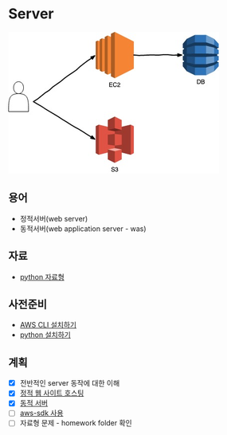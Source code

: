 # Server

![image](./images/outline.jpg)

## 용어

- 정적서버(web server)
- 동적서버(web application server - was)

## 자료

- [python 자료형](./data-type.md)

## 사전준비

- [AWS CLI 설치하기](./aws-cli.md)
- [python 설치하기](https://medium.com/@psychet_learn/python-%EA%B8%B0%EC%B4%88-2%EC%9E%A5-python-%EC%84%A4%EC%B9%98-%EB%B0%8F-%ED%99%98%EA%B2%BD%EC%84%A4%EC%A0%95-windows-ver-b030d96bcbd0)

## 계획

- [x] 전반적인 server 동작에 대한 이해
- [x] [정적 웹 사이트 호스팅](./hello-html/README.md)
- [x] [동적 서버](./dynamic/README.md)
- [ ] [aws-sdk 사용](./aws-sdk/README.md)
- [ ] 자료형 문제 - homework folder 확인
